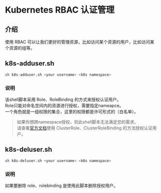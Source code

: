# Kubernetes RBAC 认证管理

## 介绍

使用 RBAC 可以让我们更好的管理资源，比如访问某个资源的用户，比如访问某个资源的组等。

## k8s-adduser.sh

```bash
sh k8s-adduser.sh <your username> <k8s namespace>
```

### 说明

该shell脚本采用 Role、RoleBinding 的方式来授权认证用户。  
Role只能对命名空间内的资源进行授权，需要指定nameapce。  
一个角色就是一组权限的集合，这里的权限都是许可形式的（白名单）。  

> 如果你想跨namespace授权，则此shell脚本无法满足您的需求。  
> 请查看[官方文档](https://kubernetes.io/zh/docs/reference/access-authn-authz/rbac/#clusterrole-%E7%A4%BA%E4%BE%8B)使用 ClusterRole、ClusterRoleBinding 的方法授权认证用户。    

## k8s-deluser.sh

```bash
sh k8s-deluser.sh <your username> <k8s namespace>
```

### 说明

如果要删除 role、rolebinding 是使用此脚本删除授权用户。


